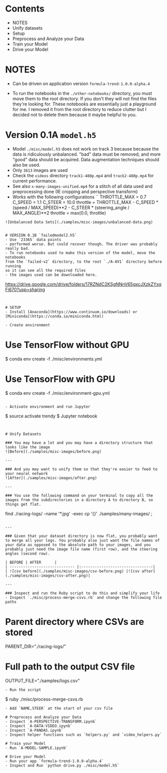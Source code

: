 # Contents
- NOTES
- Unify datasets
- Setup
- Preprocess and Analyze your Data
- Train your Model
- Drive your Model

# NOTES
- Can be driven on application version `formula-trend-1.0.0-alpha.4`

- To run the notebooks in the `./other-notebooks/` directory, you must move them to the root directory.
If you don't they will not find the files they're looking for. These notebooks are essentially just a playground for me. I removed it from the root directory to reduce clutter but I decided not to delete them because it maybe helpful to you.

# Version 0.1A `model.h5`
- Model `./misc/model.h5` does not work on track 3 because because the data is ridiculously unbalanced. "bad" data must be removed, and more "good" data should be acquired. Data augmentation techniques should also be used.
- Only `3613` images are used
- Check the `videos` directory `track1-480p.mp4` and `track2-480p.mp4` for current performance.
- See also `x-many-images-unified.mp4` for a stitch of all data used and preprocessing done (IE cropping and perspective transform)
- Works with the following configurations
``
THROTTLE_MAX = 0.7
C_SPEED = 1.1
C_STEER = 10.0
throttle = THROTTLE_MAX - C_SPEED * (speed / MAX_SPEED)**2 - C_STEER * (steering_angle / MAX_ANGLE)**2
throttle = max(0.0, throttle)
```
![Unbalanced Data Sets](./samples/misc-images/unbalanced-data.png)


# VERSION 0.1B `failedmodel2.h5`
- Use `23365` data points
- performed worse. But could recover though. The driver was probably really bad.
- To run notebooks used to make this version of the model, move the notebooks
from the `failed-v2` directory, to the root `./A-AV1` directory before running
so it can see all the required files
- the images used can be downloaded here.
```
https://drive.google.com/drive/folders/17RZNdC2KSgNNnV65gxcJXzkZYxqFi670?usp=sharing
```


# SETUP
- Install [Anaconda](https://www.continuum.io/downloads) or [Miniconda](https://conda.io/miniconda.html)

- Create environment

```
# Use TensorFlow without GPU
$ conda env create -f ./misc/environments.yml

# Use TensorFlow with GPU
$ conda env create -f ./misc/environment-gpu.yml
```

- Activate environment and run Jupyter

```
$ source activate trendy
$ Jupyter notebook
```


# Unify Datasets

### You may have a lot and you may have a directory structure that looks like the image
![Before](./samples/misc-images/before.png)

---

### And you may want to unify them so that they're easier to feed to your neural network
![After](./samples/misc-images/after.png)

---

### You use the following command on your terminal to copy all the images from the subdirectories in a directory A to directory B, so things get flat.
```
find ./racing-logs/ -name '*.jpg' -exec cp '{}' ./samples/many-images/ \;
```

---

### Given that your dataset directory is now flat, you probably want to merge all your logs. You probably also just want the file names of your data as opposed to the absolute path to your images, and you probably just need the image file name (first row), and the steering angles (second row).

| BEFORE | AFTER      |
| ----------------------------- |:-------------------------------:|
| ![csv before](./samples/misc-images/csv-before.png) |![csv after](./samples/misc-images/csv-after.png)|

---

### Inspect and run the Ruby script to do this and simplify your life
- Inspect `./misc/process-merge-csvs.rb` and change the following file paths
```
# Parent directory where CSVs are stored
PARENT_DIR="./racing-logs/"

# Full path to the output CSV file
OUTPUT_FILE="./samples/logs.csv"
```
- Run the script
```
$ ruby ./misc/process-merge-csvs.rb
```
- Add `NAME,STEER` at the start of your csv file

# Preprocess and Analyze your Data
- Inspect `A-PERSPECTIVE-TRANSFORM.ipynb`
- Inspect `A-DATA-VIDEO.ipynb`
- Inspect `A-PANDAS.ipynb`
- Inspect helper functions such as `helpers.py` and `video_helpers.py`

# Train your Model
- Run `A-MODEL-SAMPLE.ipynb`

# Drive your Model
- Run your app `formula-trend-1.0.0-alpha.4`
- Inspect and Run `python drive.py ./misc/model.h5`
